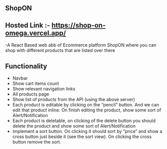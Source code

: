 ## S h o p O N

## Hosted Link :- https://shop-on-omega.vercel.app/
-A React Based web abb of Ecommerce platform ShopON where you can shop with different products that are listed over there

## Functionality
- Navbar
- Show cart items count
- Show relevant navigation links
- All products page
- Show list of products from the API (using the above server)
- Each product is editable by clicking on the “pencil” button. And we can edit that product inline. On finish editing the product, show some sort of
 Alert/Notification
- Each product is deletable, on clicking of the delete button you should delete the product and show some sort of Alert/Notification
- Implement a sort button. On clicking it should sort by “price” and show a cross button just beside it (see the sort view). On clicking the cross button remove the sort.

 
 

